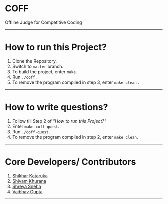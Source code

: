 # COFF

Offline Judge for Competitive Coding 

---

# How to run this Project?

1) Clone the Repository.
2) Switch to `master` branch.
3) To build the project, enter `make`.
4) Run `./coff` .
5) To remove the program compiled in step 3, enter `make clean` .

---

# How to write questions?

1) Follow till Step 2 of *"How to run this Project?"*
2) Enter `make coff-quest`.
3) Run `./coff-quest`.
4) To remove the program compiled in step 2, enter `make clean`.

---

# Core Developers/ Contributors

1) [Shikhar Kataruka](https://github.com/shikhar9820)
2) [Shivam Khurana](https://github.com/SeeBoom)
3) [Shreya Sneha](https://github.com/shreyasneha29)
4) [Vaibhav Gupta](https://github.com/VARoDeK)

---
